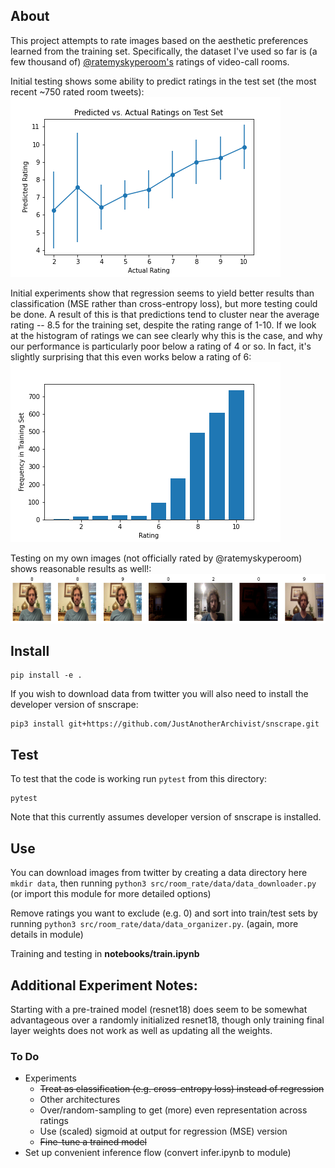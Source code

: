 ## About
This project attempts to rate images based on the aesthetic preferences learned from the training set. Specifically, the dataset I've used so far is (a few thousand of) [@ratemyskyperoom's](https://twitter.com/ratemyskyperoom) ratings of video-call rooms.

Initial testing shows some ability to predict ratings in the test set (the most recent ~750 rated room tweets):
![Test Results](imgs/MSE_Resnet18_Pretrained_noFeatureExtract_noAugment_1Epoch_LR1e-3.png)

Initial experiments show that regression seems to yield better results than classification (MSE rather than cross-entropy loss), but more testing could be done. A result of this is that predictions tend to cluster near the average rating -- 8.5 for the training set, despite the rating range of 1-10. If we look at the histogram of ratings we can see clearly why this is the case, and why our performance is particularly poor below a rating of 4 or so. In fact, it's slightly surprising that this even works below a rating of 6: ![Training Rating Histogram](imgs/train_rate_freq.png)

Testing on my own images (not officially rated by @ratemyskyperoom) shows reasonable results as well!:
![my room](imgs/my_room.png)

## Install
```
pip install -e .
```

If you wish to download data from twitter you will also need to install the developer version of snscrape:
```
pip3 install git+https://github.com/JustAnotherArchivist/snscrape.git
```
## Test
To test that the code is working run `pytest` from this directory:
```
pytest
```
Note that this currently assumes developer version of snscrape is installed.

## Use
You can download images from twitter by creating a data directory here `mkdir data`, then running
`python3 src/room_rate/data/data_downloader.py` (or import this module for more detailed options)

Remove ratings you want to exclude (e.g. 0) and sort into train/test sets by running `python3 src/room_rate/data/data_organizer.py`. (again, more details in module)

Training and testing in **notebooks/train.ipynb**

## Additional Experiment Notes:

Starting with a pre-trained model (resnet18) does seem to be somewhat advantageous over a randomly initialized resnet18, though only training final layer weights does not work as well as updating all the weights.

### To Do
- Experiments
    - ~~Treat as classification (e.g. cross-entropy loss) instead of regression~~
    - Other architectures
    - Over/random-sampling to get (more) even representation across ratings
    - Use (scaled) sigmoid at output for regression (MSE) version
    - ~~Fine-tune a trained model~~
- Set up convenient inference flow (convert infer.ipynb to module)
